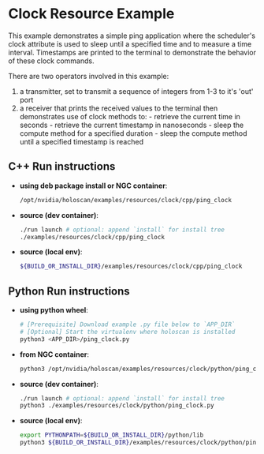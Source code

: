 # Clock Resource Example

This example demonstrates a simple ping application where the scheduler's clock attribute is used to sleep until a specified time and to measure a time interval. Timestamps are printed to the terminal to demonstrate the
behavior of these clock commands.

There are two operators involved in this example:
  1. a transmitter, set to transmit a sequence of integers from 1-3 to it's 'out' port
  2. a receiver that prints the received values to the terminal then demonstrates use of clock methods to:
    - retrieve the current time in seconds
    - retrieve the current timestamp in nanoseconds
    - sleep the compute method for a specified duration
    - sleep the compute method until a specified timestamp is reached

## C++ Run instructions

* **using deb package install or NGC container**:
  ```bash
  /opt/nvidia/holoscan/examples/resources/clock/cpp/ping_clock
  ```
* **source (dev container)**:
  ```bash
  ./run launch # optional: append `install` for install tree
  ./examples/resources/clock/cpp/ping_clock
  ```
* **source (local env)**:
  ```bash
  ${BUILD_OR_INSTALL_DIR}/examples/resources/clock/cpp/ping_clock
  ```

## Python Run instructions

* **using python wheel**:
  ```bash
  # [Prerequisite] Download example .py file below to `APP_DIR`
  # [Optional] Start the virtualenv where holoscan is installed
  python3 <APP_DIR>/ping_clock.py
  ```
* **from NGC container**:
  ```bash
  python3 /opt/nvidia/holoscan/examples/resources/clock/python/ping_clock.py
  ```
* **source (dev container)**:
  ```bash
  ./run launch # optional: append `install` for install tree
  python3 ./examples/resources/clock/python/ping_clock.py
  ```
* **source (local env)**:
  ```bash
  export PYTHONPATH=${BUILD_OR_INSTALL_DIR}/python/lib
  python3 ${BUILD_OR_INSTALL_DIR}/examples/resources/clock/python/ping_clock.py
  ```
